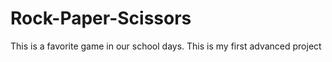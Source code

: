 # Rock-Paper-Scissors
This is a favorite game in our school days. This is my first advanced project
